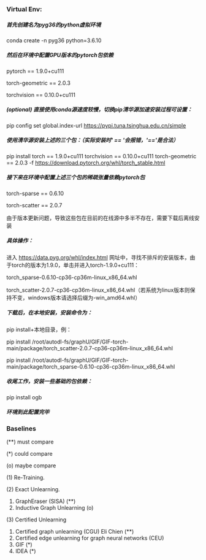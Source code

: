 ### Virtual Env:
##### 首先创建名为pyg36的python虚拟环境

conda create -n pyg36 python=3.6.10

##### 然后在环境中配置GPU版本的pytorch包依赖

pytorch == 1.9.0+cu111

torch-geometric == 2.0.3

torchvision == 0.10.0+cu111

##### (optional) 直接使用conda源速度较慢，切换pip清华源加速安装过程可设置：

pip config set global.index-url https://pypi.tuna.tsinghua.edu.cn/simple

##### 使用清华源安装上述的三个包：（实际安装时' == '会报错，'=='是合法）

pip install torch == 1.9.0+cu111 torchvision == 0.10.0+cu111 torch-geometric == 2.0.3 -f https://download.pytorch.org/whl/torch_stable.html

##### 接下来在环境中配置上述三个包的稀疏张量依赖pytorch包

torch-sparse == 0.6.10

torch-scatter == 2.0.7 

由于版本更新问题，导致这些包在目前的在线源中多半不存在，需要下载后离线安装

##### 具体操作：

进入 https://data.pyg.org/whl/index.html 网址中，寻找不排斥的安装版本，由于torch的版本为1.9.0，单击并进入torch-1.9.0+cu111：

torch_sparse-0.6.10-cp36-cp36m-linux_x86_64.whl

torch_scatter-2.0.7-cp36-cp36m-linux_x86_64.whl（若系统为linux版本则保持不变，windows版本请选择后缀为-win_amd64.whl）

##### 下载后，在本地安装，安装命令为：

pip install+本地目录，例：

pip install /root/autodl-fs/graphU/GIF/GIF-torch-main/package/torch_scatter-2.0.7-cp36-cp36m-linux_x86_64.whl

pip install /root/autodl-fs/graphU/GIF/GIF-torch-main/package/torch_sparse-0.6.10-cp36-cp36m-linux_x86_64.whl

##### 收尾工作，安装一些基础的包依赖：

pip install ogb

##### 环境到此配置完毕




### Baselines 

(**) must compare

(*) could compare

(o) maybe compare

(1) Re-Training.


(2) Exact Unlearning.
1. GraphEraser (SISA) (**)
2. Inductive Graph Unlearning (o)


(3) Certified Unlearning
1. Certified graph unlearning (CGU) Eli Chien (**)
2. Certified edge unlearning for graph neural networks (CEU)
3. GIF (*)
4. IDEA (*)

